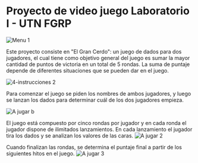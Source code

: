 # Proyecto de video juego Laboratorio I - UTN FGRP

![Menu 1](https://user-images.githubusercontent.com/122423086/211717638-fa2b56f2-e1f1-4aa0-81e7-76042ab31ec2.jpg)



Este proyecto consiste en "El Gran Cerdo": un juego de dados para dos jugadores, el cual tiene como objetivo general del juego es sumar la mayor cantidad de puntos de victoria en un total de 5 rondas. La suma de puntaje depende de diferentes situaciones que se pueden dar en el juego. 

![4-instrucciones 2](https://user-images.githubusercontent.com/122423086/211718039-4bd8b551-8865-40b2-b3c3-dfde59f7871f.jpg)



Para comenzar el juego se piden los nombres de ambos jugadores, y luego se lanzan los dados para determinar cuál de los dos jugadores empieza. 

![A jugar b](https://user-images.githubusercontent.com/122423086/211718204-65be46c1-d7e8-41c8-a5ce-b1015d0e2348.jpg)



El juego está compuesto por cinco rondas por jugador y en cada ronda el jugador dispone de ilimitados lanzamientos.
En cada lanzamiento el jugador tira los dados y se analizan los valores de las caras.
![A jugar 2](https://user-images.githubusercontent.com/122423086/211716681-b47fdc7e-d689-4e7b-9a98-ee31f4f21a7f.JPG)



Cuando finalizan las rondas, se determina el puntaje final a partir de los siguientes hitos en el juego.
![A jugar 3](https://user-images.githubusercontent.com/122423086/211716701-726a58d8-7b90-4876-b680-a564eb9b65b8.JPG)



